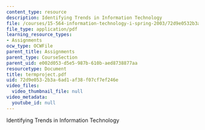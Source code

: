 ```yaml
---
content_type: resource
description: Identifying Trends in Information Technology
file: /courses/15-564-information-technology-i-spring-2003/72d9e0532b3a6ad1af38f07cf7ef246e_termproject.pdf
file_type: application/pdf
learning_resource_types:
- Assignments
ocw_type: OCWFile
parent_title: Assignments
parent_type: CourseSection
parent_uid: e002d053-d5e5-987b-610b-aed8738877aa
resourcetype: Document
title: termproject.pdf
uid: 72d9e053-2b3a-6ad1-af38-f07cf7ef246e
video_files:
  video_thumbnail_file: null
video_metadata:
  youtube_id: null
---
```

Identifying Trends in Information Technology

